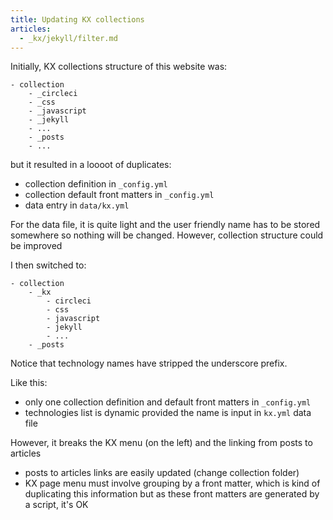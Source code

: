 ```yaml
---
title: Updating KX collections
articles:
  - _kx/jekyll/filter.md
---
```


Initially, KX collections structure of this website was:

```
- collection
    - _circleci
    - _css
    - _javascript
    - _jekyll
    - ...
    - _posts
    - ...
```

but it resulted in a loooot of duplicates:

- collection definition in `_config.yml`
- collection default front matters in `_config.yml`
- data entry in `data/kx.yml`

For the data file, it is quite light and the user friendly name has to be stored
somewhere so nothing will be changed. However, collection structure could be improved

I then switched to:

```
- collection
    - _kx
        - circleci
        - css
        - javascript
        - jekyll
        - ...
    - _posts
```

Notice that technology names have stripped the underscore prefix.

Like this:

- only one collection definition and default front matters in `_config.yml`
- technologies list is dynamic provided the name is input in `kx.yml` data file

However, it breaks the KX menu (on the left) and the linking from posts to articles

- posts to articles links are easily updated (change collection folder)
- KX page menu must involve grouping by a front matter, which is kind of duplicating
  this information but as these front matters are generated by a script, it's OK
